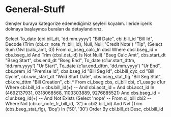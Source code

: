 # General-Stuff

Genşler buraya kategorize edemediğimiz şeyleri koyalım. İleride içerik dolmaya başlayınca buraları da detaylandırırız.

Select   To_date (cbi.bill_dt, 'dd.mm.yyyy') "Bill Date", cbi.bill_id "Bill Id",
         Decode (Trim (cbi.cr_note_fr_bill_id), Null, Null, 'Credit Note') "Tip",
         (Select Sum (Nvl (calc_amt, 0))
            From ci_bseg_calc_ln cbsl
           Where cbsl.bseg_id = cbs.bseg_id And Trim (cbsl.dst_id) Is Not Null) "Bseg Calc Amt",
         cbs.start_dt "Bseg Start", cbs.end_dt "Bseg End", To_date (c1ur.start_dttm, 'dd.mm.yyyy') "Ur Start",
         To_date (c1ur.end_dttm, 'dd.mm.yyyy') "Ur End", cbs.prem_id "Premise Id", cbs.bseg_id "Bill Seg Id",
         cbi.bill_cyc_cd "Bill Cycle", cbi.win_start_dt "Wnd Start Date", cbs.bseg_stat_flg "Bill Seg Stat",
         cbi.cre_dttm "Bill Creation", cbi.*
    From ci_bseg cbs, ci_bill cbi, c1_usage c1ur
   Where cbi.bill_id = cbs.bill_id(+)
-- And cbi.acct_id =
     And cbi.acct_id In (4692137931, 0318068568, 1103303889, 9276885521)
     And cbs.bseg_id = c1ur.bseg_id(+)
--     And Not Exists (Select 'nope'
--                       From ci_bill cbi2
--                      Where Nvl (cbi.cr_note_fr_bill_id, 'X') = cbi2.bill_id)
     And Nvl (Trim (cbs.bseg_stat_flg), 'Boş') In ('50', '30')
Order By cbi.bill_dt Desc, cbi.bill_id

